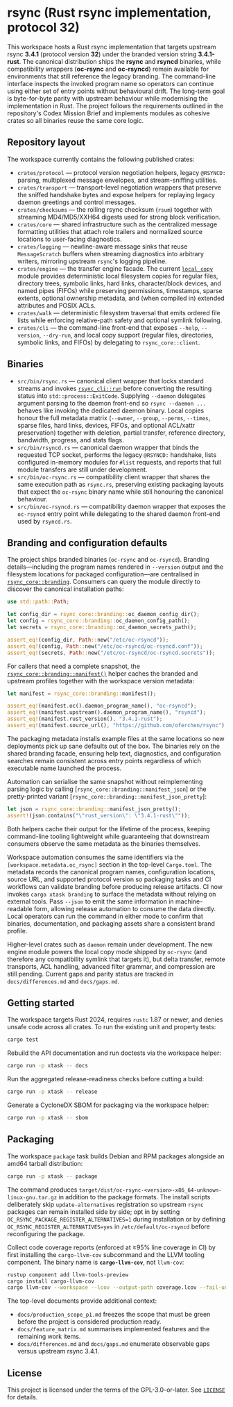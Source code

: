 # rsync (Rust rsync implementation, protocol 32)

This workspace hosts a Rust rsync implementation that targets upstream rsync
**3.4.1** (protocol version **32**) under the branded version string
**3.4.1-rust**. The canonical distribution ships the **rsync** and
**rsyncd** binaries, while compatibility wrappers (**oc-rsync** and
**oc-rsyncd**) remain available for environments that still reference the
legacy branding. The command-line interface inspects the invoked program name
so operators can continue using either set of entry points without behavioural
drift. The long-term goal is byte-for-byte parity with upstream behaviour while
modernising the implementation in Rust. The project follows the requirements
outlined in the repository's Codex Mission Brief and implements modules as
cohesive crates so all binaries reuse the same core logic.

## Repository layout

The workspace currently contains the following published crates:

- `crates/protocol` — protocol version negotiation helpers, legacy `@RSYNCD:`
  parsing, multiplexed message envelopes, and stream-sniffing utilities.
- `crates/transport` — transport-level negotiation wrappers that preserve the
  sniffed handshake bytes and expose helpers for replaying legacy daemon
  greetings and control messages.
- `crates/checksums` — the rolling rsync checksum (`rsum`) together with
  streaming MD4/MD5/XXH64 digests used for strong block verification.
- `crates/core` — shared infrastructure such as the centralized message
  formatting utilities that attach role trailers and normalized source
  locations to user-facing diagnostics.
- `crates/logging` — newline-aware message sinks that reuse
  `MessageScratch` buffers when streaming diagnostics into arbitrary
  writers, mirroring upstream `rsync`'s logging pipeline.
- `crates/engine` — the transfer engine facade. The current
  [`local_copy`](crates/engine/src/local_copy.rs) module provides deterministic
  local filesystem copies for regular files, directory trees, symbolic links,
  hard links, character/block devices, and named pipes (FIFOs) while preserving
  permissions, timestamps, sparse extents, optional ownership metadata, and (when
  compiled in) extended attributes and POSIX ACLs.
- `crates/walk` — deterministic filesystem traversal that emits ordered file
  lists while enforcing relative-path safety and optional symlink following.
- `crates/cli` — the command-line front-end that exposes `--help`, `--version`,
  `--dry-run`, and local copy support (regular files, directories, symbolic
  links, and FIFOs) by delegating to `rsync_core::client`.

## Binaries

- `src/bin/rsync.rs` — canonical client wrapper that locks standard streams
  and invokes [`rsync_cli::run`](crates/cli/src/lib.rs) before converting the
  resulting status into `std::process::ExitCode`. Supplying `--daemon` delegates
  argument parsing to the daemon front-end so `rsync --daemon ...` behaves like
  invoking the dedicated daemon binary. Local copies honour the full metadata
  matrix (`--owner`, `--group`, `--perms`, `--times`, sparse files, hard links,
  devices, FIFOs, and optional ACL/xattr preservation) together with deletion,
  partial transfer, reference directory, bandwidth, progress, and stats flags.
- `src/bin/rsyncd.rs` — canonical daemon wrapper that binds the requested TCP
  socket, performs the legacy `@RSYNCD:` handshake, lists configured in-memory
  modules for `#list` requests, and reports that full module transfers are still
  under development.
- `src/bin/oc-rsync.rs` — compatibility client wrapper that shares the same
  execution path as `rsync.rs`, preserving existing packaging layouts that
  expect the `oc-rsync` binary name while still honouring the canonical
  behaviour.
- `src/bin/oc-rsyncd.rs` — compatibility daemon wrapper that exposes the
  `oc-rsyncd` entry point while delegating to the shared daemon front-end used
  by `rsyncd.rs`.

## Branding and configuration defaults

The project ships branded binaries (`oc-rsync` and `oc-rsyncd`). Branding
details—including the program names rendered in `--version` output and the
filesystem locations for packaged configuration—are centralised in
[`rsync_core::branding`](crates/core/src/branding/mod.rs). Consumers can query the
module directly to discover the canonical installation paths:

```rust
use std::path::Path;

let config_dir = rsync_core::branding::oc_daemon_config_dir();
let config = rsync_core::branding::oc_daemon_config_path();
let secrets = rsync_core::branding::oc_daemon_secrets_path();

assert_eq!(config_dir, Path::new("/etc/oc-rsyncd"));
assert_eq!(config, Path::new("/etc/oc-rsyncd/oc-rsyncd.conf"));
assert_eq!(secrets, Path::new("/etc/oc-rsyncd/oc-rsyncd.secrets"));
```

For callers that need a complete snapshot, the
[`rsync_core::branding::manifest()`](crates/core/src/branding/manifest.rs)
helper caches the branded and upstream profiles together with the workspace
version metadata:

```rust
let manifest = rsync_core::branding::manifest();

assert_eq!(manifest.oc().daemon_program_name(), "oc-rsyncd");
assert_eq!(manifest.upstream().daemon_program_name(), "rsyncd");
assert_eq!(manifest.rust_version(), "3.4.1-rust");
assert_eq!(manifest.source_url(), "https://github.com/oferchen/rsync");
```

The packaging metadata installs example files at the same locations so new
deployments pick up sane defaults out of the box. The binaries rely on the
shared branding facade, ensuring help text, diagnostics, and configuration
searches remain consistent across entry points regardless of which executable
name launched the process.

Automation can serialise the same snapshot without reimplementing parsing
logic by calling [`rsync_core::branding::manifest_json`] or the pretty-printed
variant [`rsync_core::branding::manifest_json_pretty`]:

```rust
let json = rsync_core::branding::manifest_json_pretty();
assert!(json.contains("\"rust_version\": \"3.4.1-rust\""));
```

Both helpers cache their output for the lifetime of the process, keeping
command-line tooling lightweight while guaranteeing that downstream consumers
observe the same metadata as the binaries themselves.

Workspace automation consumes the same identifiers via the
`[workspace.metadata.oc_rsync]` section in the top-level `Cargo.toml`. The
metadata records the canonical program names, configuration locations, source
URL, and supported protocol version so packaging tasks and CI workflows can
validate branding before producing release artifacts. CI now invokes
`cargo xtask branding` to surface the metadata without relying on external
tools. Pass `--json` to emit the same information in machine-readable form,
allowing release automation to consume the data directly. Local operators can
run the command in either mode to confirm that binaries, documentation, and
packaging assets share a consistent brand profile.

Higher-level crates such as `daemon` remain under development. The new engine
module powers the local copy mode shipped by `oc-rsync` (and therefore any
compatibility symlink that targets it), but delta transfer, remote transports,
ACL handling, advanced filter grammar, and compression are still pending. Current
gaps and parity status are tracked in `docs/differences.md` and `docs/gaps.md`.

## Getting started

The workspace targets Rust 2024, requires `rustc` 1.87 or newer, and denies
unsafe code across all crates. To run the existing unit and property tests:

```bash
cargo test
```

Rebuild the API documentation and run doctests via the workspace helper:

```bash
cargo run -p xtask -- docs
```

Run the aggregated release-readiness checks before cutting a build:

```bash
cargo run -p xtask -- release
```

Generate a CycloneDX SBOM for packaging via the workspace helper:

```bash
cargo run -p xtask -- sbom
```

## Packaging

The workspace `package` task builds Debian and RPM packages alongside an amd64
tarball distribution:

```bash
cargo run -p xtask -- package
```

The command produces `target/dist/oc-rsync-<version>-x86_64-unknown-linux-gnu.tar.gz`
in addition to the package formats. The install scripts deliberately skip
`update-alternatives` registration so upstream `rsync` packages can remain
installed side by side; opt in by setting `OC_RSYNC_PACKAGE_REGISTER_ALTERNATIVES=1`
during installation or by defining `OC_RSYNC_REGISTER_ALTERNATIVES=yes` in
`/etc/default/oc-rsyncd` before reconfiguring the package.

Collect code coverage reports (enforced at ≥95% line coverage in CI) by first
installing the `cargo-llvm-cov` subcommand and the LLVM tooling component. The
binary name is **`cargo-llvm-cov`**, not `llvm-cov`:

```bash
rustup component add llvm-tools-preview
cargo install cargo-llvm-cov
cargo llvm-cov --workspace --lcov --output-path coverage.lcov --fail-under-lines 95
```

The top-level documents provide additional context:

- `docs/production_scope_p1.md` freezes the scope that must be green before the
  project is considered production ready.
- `docs/feature_matrix.md` summarises implemented features and the remaining
  work items.
- `docs/differences.md` and `docs/gaps.md` enumerate observable gaps versus
  upstream rsync 3.4.1.

## License

This project is licensed under the terms of the GPL-3.0-or-later. See
[`LICENSE`](LICENSE) for details.
